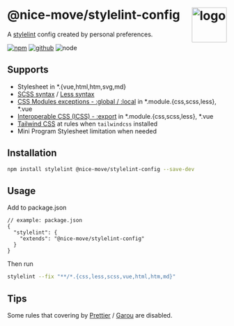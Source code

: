 # @nice-move/stylelint-config <img src="https://cdn.worldvectorlogo.com/logos/stylelint.svg" alt="logo" height="80" align="right">

A [stylelint] config created by personal preferences.

[![npm][npm-badge]][npm-url]
[![github][github-badge]][github-url]
![node][node-badge]

[stylelint]: https://stylelint.io/
[npm-url]: https://www.npmjs.com/package/@nice-move/stylelint-config
[npm-badge]: https://img.shields.io/npm/v/@nice-move/stylelint-config.svg?style=flat-square&logo=npm
[github-url]: https://github.com/nice-move/nice-move/tree/master/packages/stylelint-config
[github-badge]: https://img.shields.io/npm/l/@nice-move/stylelint-config.svg?style=flat-square&colorB=blue&logo=github
[node-badge]: https://img.shields.io/node/v/@nice-move/stylelint-config.svg?style=flat-square&colorB=green&logo=node.js

## Supports

- Stylesheet in \*.{vue,html,htm,svg,md}
- [SCSS syntax](https://sass-lang.com/documentation/syntax#scss) / [Less syntax](https://lesscss.org/#overview)
- [CSS Modules exceptions - :global / :local](https://github.com/css-modules/css-modules#exceptions) in \*.module.{css,scss,less}, \*.vue
- [Interoperable CSS (ICSS) - :export](https://github.com/css-modules/icss#export) in \*.module.{css,scss,less}, \*.vue
- [Tailwind CSS](https://tailwindcss.com/) at rules when `tailwindcss` installed
- Mini Program Stylesheet limitation when needed

## Installation

```bash
npm install stylelint @nice-move/stylelint-config --save-dev
```

## Usage

Add to package.json

```jsonc
// example: package.json
{
  "stylelint": {
    "extends": "@nice-move/stylelint-config"
  }
}
```

Then run

```sh
stylelint --fix "**/*.{css,less,scss,vue,html,htm,md}"
```

## Tips

Some rules that covering by [Prettier](https://prettier.io/) / [Garou](https://github.com/nice-move/garou) are disabled.
